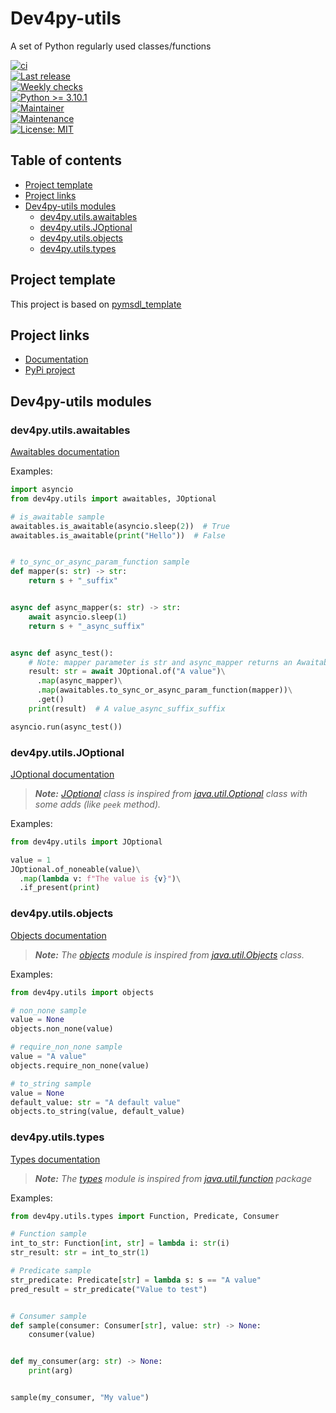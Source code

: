 # Dev4py-utils

A set of Python regularly used classes/functions

[![ci](https://github.com/dev4py/dev4py-utils/actions/workflows/ci.yml/badge.svg?event=push&branch=main)](https://github.com/dev4py/dev4py-utils/actions/workflows/ci.yml) <br/>
[![Last release](https://github.com/dev4py/dev4py-utils/actions/workflows/on_release.yml/badge.svg)](https://github.com/dev4py/dev4py-utils/actions/workflows/on_release.yml) <br/>
[![Weekly checks](https://github.com/dev4py/dev4py-utils/actions/workflows/weekly_checks.yml/badge.svg?branch=main)](https://github.com/dev4py/dev4py-utils/actions/workflows/weekly_checks.yml) <br/>
[![Python >= 3.10.1](https://img.shields.io/badge/Python->=3.10.1-informational.svg?style=plastic&logo=python&logoColor=yellow)](https://www.python.org/) <br/>
[![Maintainer](https://img.shields.io/badge/maintainer-St4rG00se-informational?style=plastic&logo=superuser)](https://github.com/St4rG00se) <br/>
[![Maintenance](https://img.shields.io/badge/Maintained%3F-yes-green.svg?style=plastic&logo=github)](https://GitHub.com/Naereen/StrapDown.js/graphs/commit-activity) <br/>
[![License: MIT](https://img.shields.io/badge/License-MIT-yellow.svg?style=plastic&logo=github)](https://opensource.org/licenses/MIT)

## Table of contents

- [Project template](#project-template)
- [Project links](#project-links)
- [Dev4py-utils modules](#dev4py-utils-modules)
    * [dev4py.utils.awaitables](#dev4pyutilsawaitables)
    * [dev4py.utils.JOptional](#dev4pyutilsjoptional)
    * [dev4py.utils.objects](#dev4pyutilsobjects)
    * [dev4py.utils.types](#dev4pyutilstypes)

## Project template

This project is based on [pymsdl_template](https://github.com/dev4py/pymsdl_template)

## Project links

* [Documentation](https://htmlpreview.github.io/?https://github.com/dev4py/dev4py-utils/blob/main/docs/dev4py/utils.html)
* [PyPi project](https://pypi.org/project/dev4py-utils/)

## Dev4py-utils modules

### dev4py.utils.awaitables

[Awaitables documentation](https://htmlpreview.github.io/?https://github.com/dev4py/dev4py-utils/blob/main/docs/dev4py/utils/awaitables.html)

Examples:

```python
import asyncio
from dev4py.utils import awaitables, JOptional

# is_awaitable sample
awaitables.is_awaitable(asyncio.sleep(2))  # True
awaitables.is_awaitable(print("Hello"))  # False


# to_sync_or_async_param_function sample
def mapper(s: str) -> str:
    return s + "_suffix"


async def async_mapper(s: str) -> str:
    await asyncio.sleep(1)
    return s + "_async_suffix"


async def async_test():
    # Note: mapper parameter is str and async_mapper returns an Awaitable[str] so we have to manage it
    result: str = await JOptional.of("A value")\
      .map(async_mapper)\
      .map(awaitables.to_sync_or_async_param_function(mapper))\
      .get()
    print(result)  # A value_async_suffix_suffix

asyncio.run(async_test())
````

### dev4py.utils.JOptional

[JOptional documentation](https://htmlpreview.github.io/?https://github.com/dev4py/dev4py-utils/blob/main/docs/dev4py/utils/JOptional.html)

> ***Note:** [JOptional](src/main/python/dev4py/utils/JOptional.py) class is inspired from
> [java.util.Optional](https://docs.oracle.com/en/java/javase/17/docs/api//java.base/java/util/Optional.html)
> class with some adds (like `peek` method).*

Examples:

```python
from dev4py.utils import JOptional

value = 1
JOptional.of_noneable(value)\
  .map(lambda v: f"The value is {v}")\
  .if_present(print)
```

### dev4py.utils.objects

[Objects documentation](https://htmlpreview.github.io/?https://github.com/dev4py/dev4py-utils/blob/main/docs/dev4py/utils/objects.html)

> ***Note:** The [objects](src/main/python/dev4py/utils/objects.py) module is inspired from
> [java.util.Objects](https://docs.oracle.com/en/java/javase/17/docs/api//java.base/java/util/Objects.html)
> class.*

Examples:

```python
from dev4py.utils import objects

# non_none sample
value = None
objects.non_none(value)

# require_non_none sample
value = "A value"
objects.require_non_none(value)

# to_string sample
value = None
default_value: str = "A default value"
objects.to_string(value, default_value)
```

### dev4py.utils.types

[Types documentation](https://htmlpreview.github.io/?https://github.com/dev4py/dev4py-utils/blob/main/docs/dev4py/utils/types.html)

> ***Note:** The [types](src/main/python/dev4py/utils/types.py) module is inspired from
> [java.util.function](https://docs.oracle.com/en/java/javase/17/docs/api//java.base/java/util/function/package-summary.html)
> package*

Examples:

```python
from dev4py.utils.types import Function, Predicate, Consumer

# Function sample
int_to_str: Function[int, str] = lambda i: str(i)
str_result: str = int_to_str(1)

# Predicate sample
str_predicate: Predicate[str] = lambda s: s == "A value"
pred_result = str_predicate("Value to test")


# Consumer sample
def sample(consumer: Consumer[str], value: str) -> None:
    consumer(value)


def my_consumer(arg: str) -> None:
    print(arg)


sample(my_consumer, "My value")
```
